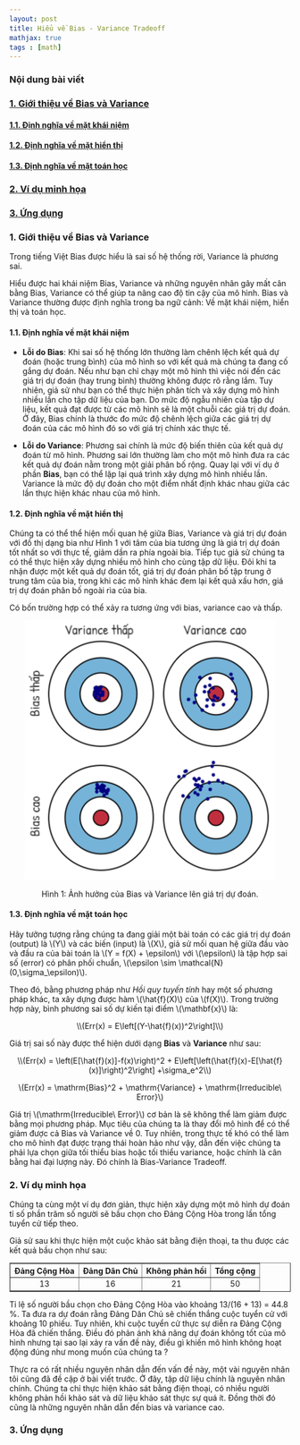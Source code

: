 ```yaml
---
layout: post
title: Hiểu về Bias - Variance Tradeoff
mathjax: true
tags : [math]
---
```


### Nội dung bài viết
<!-- TOC -->
### <a href="#-gioi-thieu-ve-bias-variance"> 1. Giới thiệu về Bias và Variance</a> 
#### <a href="#-dinh-nghia-ve-khai-niem"> 1.1. Định nghĩa về mặt khái niệm</a>
#### <a href="#-dinh-nghia-ve-hien-thi"> 1.2. Định nghĩa về mặt hiển thị</a>
#### <a href="#-dinh-nghia-ve-toan-hoc"> 1.3. Định nghĩa về mặt toán học</a>
### <a href="#-vi-du-minh-hoa"> 2. Ví dụ minh họa</a>
### <a href="#-ung-dung"> 3. Ứng dụng</a> 
<!-- End TOC -->

<a name="-gioi-thieu-ve-bias-variance"></a>

### 1. Giới thiệu về Bias và Variance

Trong tiếng Việt Bias được hiểu là sai số hệ thống rời, Variance là phương sai.

Hiểu được hai khái niệm Bias, Variance và những nguyên nhân gây mất cân bằng Bias, Variance có thể giúp ta nâng cao độ tin cậy của mô 
hình. Bias và Variance thường được định nghĩa trong ba ngữ cảnh: Về mặt khái niệm, hiển thị và toán học.

<a name="-dinh-nghia-ve-khai-niem"></a>

#### 1.1. Định nghĩa về mặt khái niệm

  * __Lỗi do Bias__: Khi sai số hệ thống lớn thường làm chênh lệch kết quả dự đoán (hoặc trung bình) của mô hình so với kết quả mà chúng ta đang cố gắng dự đoán. Nếu như bạn chỉ chạy một mô hình thì việc nói đến các giá trị dự đoán (hay trung bình) thường không được rõ rằng lắm. Tuy nhiên, giả sử như bạn có thể thực hiện phân tích và xây dựng mô hình nhiều lần cho tập dữ liệu của bạn. Do mức độ ngẫu nhiên của  tập dự liệu, kết quả đạt được từ các mô hình sẽ là một chuỗi các giá trị dự đoán. Ở đây, Bias chính là thước đo mức độ chênh lệch giữa các giá trị dự đoán của các mô hình đó so với giá trị chính xác thực tế.
  
  * __Lỗi do Variance__: Phương sai chính là mức độ biến thiên của kết quả dự đoán từ mô hình. Phương sai lớn thường làm cho một mô hình đưa ra các kết quả dự đoán nằm trong một giải phân bố rộng. Quay lại với ví dụ ở phần __Bias__, bạn có thể lặp lại quá trình xây dựng mô hình nhiều lần. Variance là mức độ dự đoán cho một điểm nhất định khác nhau giữa các lần thực hiện khác nhau của mô hình.

<a name="-dinh-nghia-ve-hien-thi"></a>

#### 1.2. Định nghĩa về mặt hiển thị

Chúng ta có thể thể hiện mối quan hệ giữa Bias, Variance và giá trị dự đoán với đồ thị dạng bia như Hình 1 với tâm của bia tương ứng là giá trị dự đoán tốt nhất so với thực tế, giảm dần ra phía ngoài bia. Tiếp tục giả sử chúng ta có thể thực hiện xây dựng nhiều mô hình cho cùng tập dữ liệu. Đôi khi ta nhận được một kết quả dự đoán tốt, giá trị dự đoán phân bố tập trung ở trung tâm của bia, trong khi các mô hình khác đem lại kết quả xấu hơn, giá trị dự đoán phân bố ngoài rìa của bia.

Có bốn trường hợp có thể xảy ra tương ứng với bias, variance cao và thấp.

<center><img src="/img/bias_variance/bulls-eye.png" alt="img" style="width: 450px;"/></center>
<center><p>Hình 1: Ảnh hưởng của Bias và Variance lên giá trị dự đoán.</p></center>

<!-- <div style="text-align:center" markdown="1"> -->
<!--   <img src="/img/bias_variance/bulls-eye.png" alt="img" style="width: 450px;"/> -->
<!--   <div class="caption"> -->
<!--     Hình 1: Ảnh hưởng của Bias và Variance lên giá trị dự đoán. -->
<!--  </div> -->
<!-- </div> -->

<a name="-dinh-nghia-ve-toan-hoc"></a>

#### 1.3. Định nghĩa về mặt toán học

Hãy tưởng tượng rằng chúng ta đang giải một bài toán có các giá trị dự đoán (output) là \\(Y\\) và các biến (input) là \\(X\\), giả sử mối quan hệ giữa đầu vào và đầu ra của bài toán là \\(Y = f(X) + \epsilon\\) với \\(\epsilon\\) là tập hợp sai số (error) có phân phối chuẩn, \\(\epsilon \sim \mathcal{N}(0,\sigma_\epsilon)\\).

Theo đó, bằng phương pháp như _Hồi quy tuyến tính_ hay một số phương pháp khác, ta xây dựng được hàm \\(\hat{f}(X)\\) của \\(f(X)\\). Trong trường hợp này, bình phương sai số dự kiến tại điểm \\(\mathbf{x}\\) là:

<div style="text-align:center" markdown="1">
\\(Err(x) = E\left[(Y-\hat{f}(x))^2\right]\\)
</div>

Giá trị sai số này được thể hiện dưới dạng __Bias__ và __Variance__ như sau:

<div style="text-align:center" markdown="1">
\\(Err(x) = \left(E[\hat{f}(x)]-f(x)\right)^2 + E\left[\left(\hat{f}(x)-E[\hat{f}(x)]\right)^2\right] +\sigma_e^2\\)

\\(Err(x) = \mathrm{Bias}^2 + \mathrm{Variance} + \mathrm{Irreducible\ Error}\\)
</div>

Giá trị \\(\mathrm{Irreducible\ Error}\\) cơ bản là sẽ không thể làm giảm được bằng mọi phương pháp. Mục tiêu của chúng ta là thay đổi mô hình để có thể giảm được cả Bias và Variance về 0. Tuy nhiên, trong thực tế khó có thể làm cho mô hình đạt được trạng thái hoàn hảo như vậy, dẫn đến việc chúng ta phải lựa chọn giữa tối thiểu bias hoặc tối thiểu variance, hoặc chính là cân bằng hai đại lượng này. Đó chính là Bias-Variance Tradeoff.

<a name="-vi-du-minh-hoa">

### 2. Ví dụ minh họa

Chúng ta cùng một ví dụ đơn giản, thực hiện xây dựng một mô hình dự đoán tỉ số phần trăm số người sẽ bầu chọn cho Đảng Cộng Hòa trong lần tổng tuyển cử tiếp theo.

Giả sử sau khi thực hiện một cuộc khảo sát bằng điện thoại, ta thu được các kết quả bầu chọn như sau:

<div style="text-align:center">
<table align="center" cellspacing="2" cellpadding="0" border="1" >
<thead>
<tr>
<th>Đảng Cộng Hòa</th>
<th>Đảng Dân Chủ</th>
<th>Không phản hồi</th>
<th>Tổng cộng</th>
</tr>
</thead>
<tbody>
<tr>
<td>13</td>
<td>16</td>
<td>21</td>
<td>50</td>
</tr>
</tbody>
</table>
</div>

Tỉ lệ số người bầu chọn cho Đảng Cộng Hòa vào khoảng 13/(16 + 13) = 44.8 %. Ta đưa ra dự đoán rằng Đảng Dân Chủ sẽ chiến thắng cuộc tuyển cử với khoảng 10 phiếu. Tuy nhiên, khi cuộc tuyển cử thực sự diễn ra Đảng Cộng Hòa đã chiến thắng. Điều đó phản ánh khả năng dự đoán không tốt của mô hình nhưng tại sao lại xảy ra vấn đề này, điều gì khiến mô hình không hoạt động đúng như mong muốn của chúng ta ?

Thực ra có rất nhiều nguyên nhân dẫn đến vấn đề này, một vài nguyên nhân tôi cũng đã đề cập ở bài viết trước. Ở đây, tập dữ liệu chính là nguyên nhân chính. Chúng ta chỉ thực hiện khảo sát bằng điện thoại, có nhiều người không phản hồi khảo sát và dữ liệu khảo sát thực sự quá ít. Đồng thời đó cũng là những nguyên nhân dẫn đến bias và variance cao.



<a name="-ung-dung">

### 3. Ứng dụng









